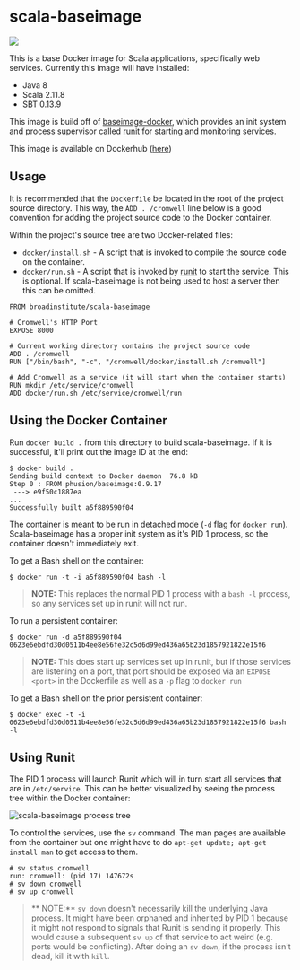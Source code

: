# scala-baseimage

[![](http://badge-imagelayers.iron.io/broadinstitute/scala-baseimage:latest.svg)](http://imagelayers.iron.io/?images=broadinstitute/scala-baseimage:latest 'Get your own badge on imagelayers.iron.io')

This is a base Docker image for Scala applications, specifically web services.  Currently this image will have installed:

* Java 8
* Scala 2.11.8
* SBT 0.13.9

This image is build off of [baseimage-docker](http://phusion.github.io/baseimage-docker/), which provides an init system and process supervisor called [runit](http://smarden.org/runit/) for starting and monitoring services.

This image is available on Dockerhub ([here](https://registry.hub.docker.com/u/broadinstitute/scala-baseimage/))

## Usage

It is recommended that the `Dockerfile` be located in the root of the project source directory.  This way, the `ADD . /cromwell` line below is a good convention for adding the project source code to the Docker container.

Within the project's source tree are two Docker-related files:

* `docker/install.sh` - A script that is invoked to compile the source code on the container.
* `docker/run.sh` - A script that is invoked by [runit](http://smarden.org/runit/) to start the service.  This is optional.  If scala-baseimage is not being used to host a server then this can be omitted.

```
FROM broadinstitute/scala-baseimage

# Cromwell's HTTP Port
EXPOSE 8000

# Current working directory contains the project source code
ADD . /cromwell
RUN ["/bin/bash", "-c", "/cromwell/docker/install.sh /cromwell"]

# Add Cromwell as a service (it will start when the container starts)
RUN mkdir /etc/service/cromwell
ADD docker/run.sh /etc/service/cromwell/run
```

## Using the Docker Container

Run `docker build .` from this directory to build scala-baseimage.  If it is successful, it'll print out the image ID at the end:

```
$ docker build .
Sending build context to Docker daemon  76.8 kB
Step 0 : FROM phusion/baseimage:0.9.17
 ---> e9f50c1887ea
...
Successfully built a5f889590f04
```

The container is meant to be run in detached mode (`-d` flag for `docker run`).  Scala-baseimage has a proper init system as it's PID 1 process, so the container doesn't immediately exit.

To get a Bash shell on the container:

```
$ docker run -t -i a5f889590f04 bash -l
```

> **NOTE:** This replaces the normal PID 1 process with a `bash -l` process, so any services set up in runit will not run.

To run a persistent container:

```
$ docker run -d a5f889590f04
0623e6ebdfd30d0511b4ee8e56fe32c5d6d99ed436a65b23d1857921822e15f6
```

> **NOTE:** This does start up services set up in runit, but if those services are listening on a port, that port should be exposed via an `EXPOSE <port>` in the Dockerfile as well as a `-p` flag to `docker run`

To get a Bash shell on the prior persistent container:

```
$ docker exec -t -i 0623e6ebdfd30d0511b4ee8e56fe32c5d6d99ed436a65b23d1857921822e15f6 bash -l
```

## Using Runit

The PID 1 process will launch Runit which will in turn start all services that are in `/etc/service`.  This can be better visualized by seeing the process tree within the Docker container:

![scala-baseimage process tree](http://i.imgur.com/sgyIUUR.png)

To control the services, use the `sv` command.  The man pages are available from the container but one might have to do `apt-get update; apt-get install man` to get access to them.

```
# sv status cromwell
run: cromwell: (pid 17) 147672s
# sv down cromwell
# sv up cromwell
```

> ** NOTE:** `sv down` doesn't necessarily kill the underlying Java process.  It might have been orphaned and inherited by PID 1 because it might not respond to signals that Runit is sending it properly.  This would cause a subsequent `sv up` of that service to act weird (e.g. ports would be conflicting).  After doing an `sv down`, if the process isn't dead, kill it with `kill`.
